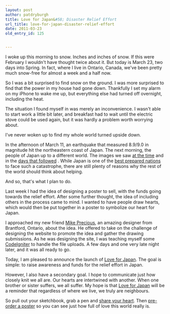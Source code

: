 ```yaml
---
layout: post
author: patdryburgh
title: Love for Japan&#58; Disaster Relief Effort
url_title: love-for-japan-disaster-relief-effort
date: 2011-03-23
old_entry_id: 125


---
```


I woke up this morning to snow. Inches and inches of snow. If this were February I wouldn't have thought twice about it. But today is March 23, two days into Spring. In fact, where I live in Ontario, Canada, we've been pretty much snow-free for almost a week and a half now.

So I was a bit surprised to find snow on the ground. I was more surprised to find that the power in my house had gone down. Thankfully I set my alarm on my iPhone to wake me up, but everything else had turned off overnight, including the heat.

The situation I found myself in was merely an inconvenience. I wasn't able to start work a little bit later, and breakfast had to wait until the electric stove could be used again, but it was hardly a problem worth worrying about.

I've never woken up to find my whole world turned upside down.

In the afternoon of March 11, an earthquake that measured 8.9/9.0 in magnitude hit the northeastern coast of Japan. The next morning, the people of Japan up to a different world. The images we saw [at the time](http://www.boston.com/bigpicture/2011/03/massive_earthquake_hits_japan.html) and in the [days that followed](http://www.boston.com/bigpicture/2011/03/japan_one_week_later.html) . While Japan is one of the [best prepared nations](http://www.telegraph.co.uk/news/worldnews/asia/japan/8375591/Japan-earthquake-country-better-prepared-than-anyone-for-quakes-and-tsunamis.html) to face such a catastrophe, there are still plenty of reasons why the rest of the world should think about helping.

And so, that's what I plan to do.

Last week I had the idea of designing a poster to sell, with the funds going towards the relief effort. After some further thought, the idea of including others in the process came to mind. I wanted to have people draw hearts, which would then be put together in a poster to symbolize our heart for Japan.

I approached my new friend [Mike Precious](http://mikeprecious.com/), an amazing designer from Brantford, Ontario, about the idea. He offered to take on the challenge of designing the website to promote the idea and gather the drawing submissions. As he was designing the site, I was teaching myself some [CodeIgniter](http://codeigniter.com/) to handle the file uploads. A few days and one very late night later, and it was all ready to go.

Today, I am pleased to announce the launch of [Love for Japan](http://loveforjapan.com/). The goal is simple: to raise awareness and funds for the relief effort in Japan.

However, I also have a secondary goal. I hope to communicate just how closely knit we all are. Our hearts are intertwined with another. When one brother or sister suffers, we all suffer. My hope is that [Love for Japan](http://loveforjapan.com) will be a reminder that regardless of where we live, we truly are neighbours.

So pull out your sketchbook, grab a pen and [share your heart](http://loveforjapan.com/). Then [pre-order a poster](http://loveforjapan.fetchapp.com/sell/aingoofa) so you can see just how full of love this world really is.